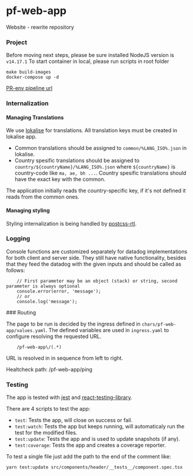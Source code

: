# pf-web-app

Website - rewrite repository

### Project

Before moving next steps, please be sure installed NodeJS version is `v14.17.1`
To start container in local, please run scripts in root folder

```
make build-images
docker-compose up -d
```

[PR-env pipeline url](https://build.propertyfinder.ae/view/PF-K8S-PRENV/job/pf-k8s-deploy-prenv/)

### Internalization

#### Managing Translations

We use [lokalise](https://app.lokalise.com/project/8608849260eedebb9ba8d9.28758700/?view=multi) for translations. All translation keys must be created in lokalise app.

- Common translations should be assigned to `common/%LANG_ISO%.json` in lokalise.
- Country spesific translations should be assigned to `country/${countryName}/%LANG_ISO%.json` where `${countryName}` is country-code like `ma, ae, bh ...`. Country spesific translations should have the exact key with the common.

The application initially reads the country-specific key, if it's not defined it reads from the common ones.

#### Managing styling

Styling internalization is being handled by [postcss-rtl](https://www.npmjs.com/package/postcss-rtl).

### Logging

Console functions are customized separately for datadog implementations for both client and server side.
They still have native functionality, besides that they feed the datadog with the given inputs and should be called as follows:

```
    // First parameter may be an object (stack) or string, second parameter is always optional
    console.error(error, 'message');
    // or
    console.log('message');
```

### Routing

The page to be run is decided by the ingress defined in `chars/pf-web-app/values.yaml`. The defined variables are used in `ingress.yaml` to configure resolving the requested URL.

```
    /pf-web-app\/(.*)
```

URL is resolved in in sequence from left to right.

Healtcheck path: /pf-web-app/ping

### Testing

The app is tested with [jest](https://jestjs.io/) and [react-testing-library](https://testing-library.com/docs/react-testing-library).

There are 4 scripts to test the app:

- `test`: Tests the app, will close on success or fail.
- `test:watch`: Tests the app but keeps running, will automaticaly run the test for the modified files.
- `test:update`: Tests the app and is used to update snapshots (if any).
- `test:coverage`: Tests the app and creates a coverage reporter.

To test a single file just add the path to the end of the comment like:

```bash
yarn test:update src/components/header/__tests__/component.spec.tsx
```
